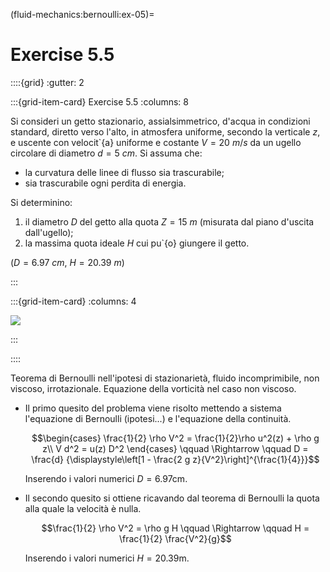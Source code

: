 (fluid-mechanics:bernoulli:ex-05)=
# Exercise 5.5


::::{grid}
:gutter: 2

:::{grid-item-card} Exercise 5.5
:columns: 8

Si consideri un getto stazionario, assialsimmetrico, d'acqua in 
condizioni standard, diretto verso l'alto, in atmosfera uniforme, 
secondo la verticale $z$, e uscente con velocit\`{a} uniforme e 
costante $V = 20\ m/s$ da un ugello circolare di diametro 
$d = 5\  cm$. Si assuma che:

- la curvatura delle linee di flusso sia trascurabile;
- sia trascurabile ogni perdita di energia.

Si determinino:

1. il diametro $D$ del getto alla quota $Z = 15\ m$
  (misurata dal piano d'uscita dall'ugello);
2. la massima quota ideale $H$ cui pu\`{o} giungere il getto.

($D = 6.97\ cm$, $H = 20.39\  m$)

:::

:::{grid-item-card}
:columns: 4

![](../../fig/rete.png)

:::

::::

Teorema di Bernoulli nell'ipotesi di stazionarietà, fluido
incomprimibile, non viscoso, irrotazionale. Equazione della vorticità
nel caso non viscoso.

-   Il primo quesito del problema viene risolto mettendo a sistema
    l'equazione di Bernoulli (ipotesi\...) e l'equazione della
    continuità.

    $$\begin{cases}
      \frac{1}{2} \rho V^2  = \frac{1}{2}\rho u^2(z) + \rho g z\\
      V d^2 = u(z) D^2
    \end{cases} \qquad \Rightarrow \qquad D = \frac{d}
    {\displaystyle\left[1 - \frac{2 g z}{V^2}\right]^{\frac{1}{4}}}$$

    Inserendo i valori numerici $D = 6.97 \text{cm}$.

-   Il secondo quesito si ottiene ricavando dal teorema di Bernoulli la
    quota alla quale la velocità è nulla.

    $$\frac{1}{2} \rho V^2 = \rho g H \qquad \Rightarrow \qquad 
      H = \frac{1}{2} \frac{V^2}{g}$$

      Inserendo i valori numerici
    $H = 20.39 \text{m}$.
